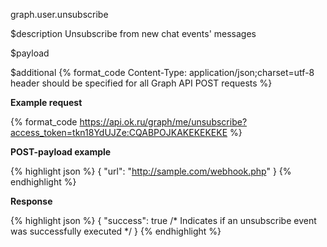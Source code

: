 graph.user.unsubscribe

$description
Unsubscribe from new chat events' messages

$payload


$additional
{% format_code Content-Type: application/json;charset=utf-8 header should be specified for all Graph API POST requests %}

**Example request**

{% format_code https://api.ok.ru/graph/me/unsubscribe?access_token=tkn18YdUJZe:CQABPOJKAKEKEKEKE %}

**POST-payload example**

{% highlight json %}
{
  "url": "http://sample.com/webhook.php"
}
{% endhighlight %}

**Response**

{% highlight json %}
{
  "success": true       /* Indicates if an unsubscribe event was successfully executed */
}
{% endhighlight %}